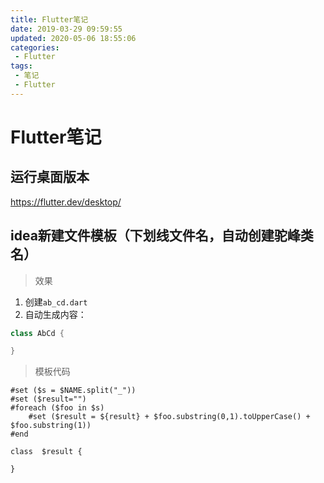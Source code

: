 ```yaml
---
title: Flutter笔记
date: 2019-03-29 09:59:55
updated: 2020-05-06 18:55:06
categories:
 - Flutter
tags:
 - 笔记
 - Flutter
---
```


# Flutter笔记

## 运行桌面版本

<https://flutter.dev/desktop/>

## idea新建文件模板（下划线文件名，自动创建驼峰类名）

> 效果

1. 创建`ab_cd.dart`
2. 自动生成内容：

``` dart
class AbCd {

}
```

> 模板代码

``` velocity
#set ($s = $NAME.split("_"))
#set ($result="")
#foreach ($foo in $s)
    #set ($result = ${result} + $foo.substring(0,1).toUpperCase() + $foo.substring(1))
#end

class  $result {

}
```
